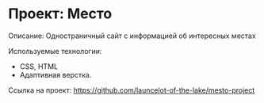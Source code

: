 # Проект: Место

Описание:
Одностраничный сайт с информацией об интересных местах

Используемые технологии:
* CSS, HTML
* Адаптивная верстка. 

Ссылка на проект: https://github.com/launcelot-of-the-lake/mesto-project
